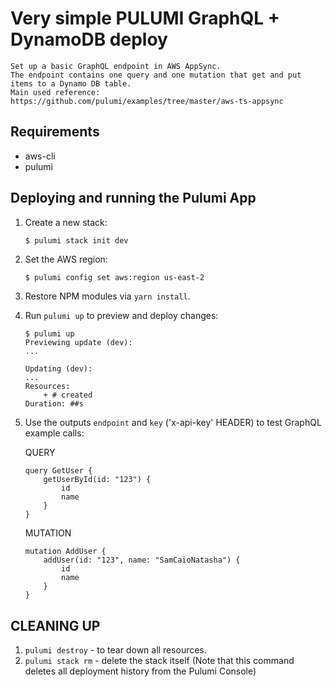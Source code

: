 # Very simple PULUMI GraphQL + DynamoDB deploy

    Set up a basic GraphQL endpoint in AWS AppSync.
    The endpoint contains one query and one mutation that get and put items to a Dynamo DB table.
    Main used reference: https://github.com/pulumi/examples/tree/master/aws-ts-appsync

## Requirements

-   aws-cli
-   pulumi

## Deploying and running the Pulumi App

1.  Create a new stack:

    ```bash
    $ pulumi stack init dev
    ```

1.  Set the AWS region:

    ```
    $ pulumi config set aws:region us-east-2
    ```

1.  Restore NPM modules via `yarn install`.

1.  Run `pulumi up` to preview and deploy changes:

    ``` 
    $ pulumi up
    Previewing update (dev):
    ...

    Updating (dev):
    ...
    Resources:
        + # created
    Duration: ##s
    ```

1.  Use the outputs `endpoint` and `key` ('x-api-key' HEADER) to test GraphQL example calls:

    QUERY
    ```
    query GetUser {
        getUserById(id: "123") {
            id
            name
        }
    }
    ```
    MUTATION
    ```
    mutation AddUser {
        addUser(id: "123", name: "SamCaioNatasha") {
            id
            name
        }
    }
    ```

## CLEANING UP

1. `pulumi destroy` - to tear down all resources.
1. `pulumi stack rm` - delete the stack itself (Note that this command deletes all deployment history from the Pulumi Console)